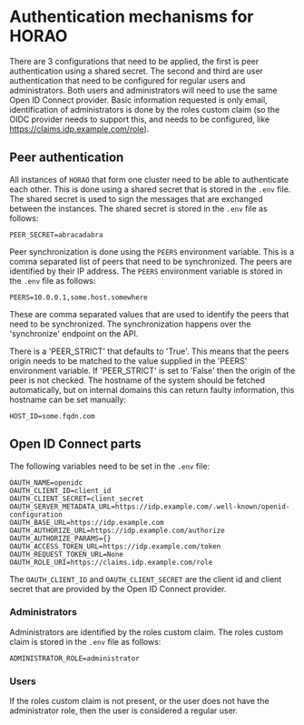 # Authentication mechanisms for HORAO

There are 3 configurations that need to be applied, the first is peer authentication using a shared secret.
The second and third are user authentication that need to be configured for regular users and administrators.
Both users and administrators will need to use the same Open ID Connect provider.
Basic information requested is only email, identification of administrators is done by the roles custom claim (so the OIDC provider needs to support this, and needs to be configured, like https://claims.idp.example.com/role).

## Peer authentication
All instances of `HORAO` that form one cluster need to be able to authenticate each other. This is done using a shared secret that is stored in the `.env` file. The shared secret is used to sign the messages that are exchanged between the instances. The shared secret is stored in the `.env` file as follows:
```dotenv
PEER_SECRET=abracadabra
```
Peer synchronization is done using the `PEERS` environment variable. This is a comma separated list of peers that need to be synchronized. The peers are identified by their IP address. The `PEERS` environment variable is stored in the `.env` file as follows:
```dotenv
PEERS=10.0.0.1,some.host.somewhere
```
These are comma separated values that are used to identify the peers that need to be synchronized.
The synchronization happens over the 'synchronize' endpoint on the API.

There is a 'PEER_STRICT' that defaults to 'True'. This means that the peers origin needs to be matched to the value supplied in the 'PEERS' environment variable. If 'PEER_STRICT' is set to 'False' then the origin of the peer is not checked.
The hostname of the system should be fetched automatically, but on internal domains this can return faulty information, this hostname can be set manually:
```dotenv
HOST_ID=some.fqdn.com
```

## Open ID Connect parts
The following variables need to be set in the `.env` file:
```dotenv
OAUTH_NAME=openidc
OAUTH_CLIENT_ID=client_id
OAUTH_CLIENT_SECRET=client_secret
OAUTH_SERVER_METADATA_URL=https://idp.example.com/.well-known/openid-configuration
OAUTH_BASE_URL=https://idp.example.com
OAUTH_AUTHORIZE_URL=https://idp.example.com/authorize
OAUTH_AUTHORIZE_PARAMS={}
OAUTH_ACCESS_TOKEN_URL=https://idp.example.com/token
OAUTH_REQUEST_TOKEN_URL=None
OAUTH_ROLE_URI=https://claims.idp.example.com/role
```
The `OAUTH_CLIENT_ID` and `OAUTH_CLIENT_SECRET` are the client id and client secret that are provided by the Open ID Connect provider.

### Administrators
Administrators are identified by the roles custom claim. The roles custom claim is stored in the `.env` file as follows:
```dotenv
ADMINISTRATOR_ROLE=administrator
```
### Users
If the roles custom claim is not present, or the user does not have the administrator role, then the user is considered a regular user.